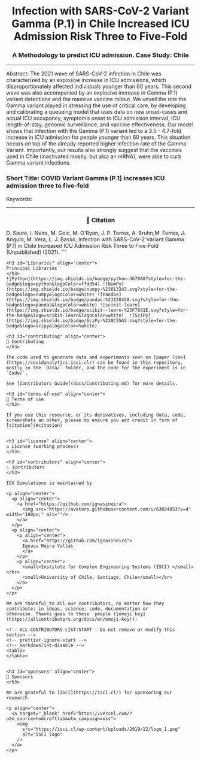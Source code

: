 <h1 id="covariants" align="center">
Infection with SARS-CoV-2 Variant Gamma (P.1) in Chile Increased ICU Admission Risk Three to Five-Fold 
</h1>

<h3 align="center">
A Methodology to predict ICU admission. Case Study: Chile
 </h3>

---
Abstract: The 2021 wave of SARS-CoV-2 infection in Chile was characterized by an explosive increase in ICU admissions, which disproportionately affected individuals younger than 60 years. This second wave was also accompanied by an explosive increase in Gamma (P.1) variant detections and the massive vaccine rollout. We unveil the role the Gamma variant played in stressing the use of critical care, by developing and calibrating a queueing model that uses data on new onset-cases and actual ICU occupancy, symptom’s onset to ICU admission interval, ICU length-of-stay, genomic surveillance, and vaccine effectiveness. Our model shows that infection with the Gamma (P.1) variant led to a 3.5 - 4.7-fold increase in ICU admission for people younger than 60 years. This situation occurs on top of the already reported higher infection rate of the Gamma Variant. Importantly, our results also strongly suggest that the vaccines used in Chile (inactivated mostly, but also an mRNA), were able to curb Gamma variant infections. 

### Short Title: COVID Variant Gamma (P.1) increases ICU admission three to five-fold

Keywords: 

---

<h3 id="citation" align="center">
📜️ Citation
</h3>
D. Sauré, I. Neira, M. Goic, M. O’Ryan, J. P. Torres, A. Bruhn,M. Ferres, J. Angulo, M. Vera, L. J. Basso, Infection with SARS-CoV-2 Variant Gamma (P.1) in Chile Increased ICU
Admission Risk Three to Five-Fold (Unpublished)
(2021).
```

```
<h3 id="Libraries" align="center">
Principal Libraries
</h3>
![Python](https://img.shields.io/badge/python-3670A0?style=for-the-badge&logo=python&logoColor=ffdd54) ![NumPy](https://img.shields.io/badge/numpy-%23013243.svg?style=for-the-badge&logo=numpy&logoColor=white) ![Pandas](https://img.shields.io/badge/pandas-%23150458.svg?style=for-the-badge&logo=pandas&logoColor=white) ![scikit-learn](https://img.shields.io/badge/scikit--learn-%23F7931E.svg?style=for-the-badge&logo=scikit-learn&logoColor=white)  ![SciPy](https://img.shields.io/badge/SciPy-%230C55A5.svg?style=for-the-badge&logo=scipy&logoColor=%white)

<h3 id="contributing" align="center">
🤝 Contributing
</h3>

The code used to generate data and experiments seen on [paper link](https://covidanalytics.isci.cl/) can be found in this repository, mostly in the `Data/` folder, and the code for the experiment is in `Code/`.

See [Contributors Guide](docs/Contributing.md) for more details.

<h3 id="terms-of-use" align="center">
📎 Terms of use
</h3>

If you use this resource, or its derivatives, including data, code, screenshots an other, please do ensure you add credit in form of [citation](#citation) 


<h3 id="license" align="center">
⚖️ License (working process)
</h3>

<h3 id="contributors" align="center">
✨ Contributors
</h3>

ICU Simulations is maintained by

<p align="center">
  <p align="center">
    <a href="https://github.com/ignasineira">
      <img src="https://avatars.githubusercontent.com/u/63024053?v=4" width="100px;" alt=""/>
    </a> 
  </p>
  <p align="center">
    <p align="center">
      <a href="https://github.com/ignasineira">
      Ignasi Neira Vallas
      </a>
    </p>
    <p align="center">
      <small>Institute for Complex Engineering Systems (ISCI) </small></br>
      <small>University of Chile, Santiago, Chile</small></br>
    </p>         
  </p>
</p>

We are thankful to all our contributors, no matter how they contribute: in ideas, science, code, documentation or
otherwise. Thanks goes to these  people ([emoji key](https://allcontributors.org/docs/en/emoji-key)):

<!-- ALL-CONTRIBUTORS-LIST:START - Do not remove or modify this section -->
<!-- prettier-ignore-start -->
<!-- markdownlint-disable -->
<table>
</table>


<h3 id="sponsors" align="center">
🎁 Sponsors
</h3>

We are grateful to [ISCI](https://isci.cl/) for sponsoring our research

<p align="center">
  <a target="_blank" href="https://vercel.com/?utm_source=hodcroftlab&utm_campaign=oss">
    <img
      src="https://isci.cl/wp-content/uploads/2019/12/logo_1.png"
      alt="ISCI logo"
    />
  </a>
</p>
